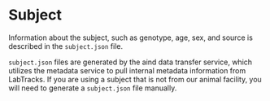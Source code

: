 # Subject

Information about the subject, such as genotype, age, sex, and source is described in the `subject.json` file. 

`subject.json` files are generated by the aind data transfer service, which utilizes the metadata service to pull internal metadata information from LabTracks. If you are using a subject that is not from our animal facility, you will need to generate a `subject.json` file manually. 